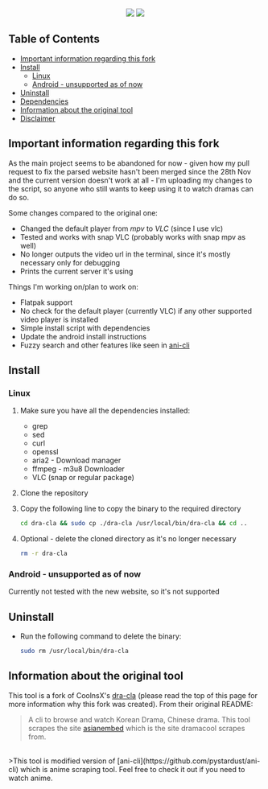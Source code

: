 <p align=center>
<br>
<img src="https://img.shields.io/badge/os-linux-orange">
<a href="https://github.com/fengbainuo"><img src="https://img.shields.io/badge/maintainer-fengbainuo-white"></a>

## Table of Contents
- [Important information regarding this fork](<#Important information regarding this fork>)
- [Install](#Install)
  - [Linux](#Linux)
  - [Android - unsupported as of now](<#Android - unsupported as of now>)
- [Uninstall](#Uninstall)
- [Dependencies](#Dependencies)
- [Information about the original tool](<#Information about the original tool>)
- [Disclaimer](./disclaimer.md)

## Important information regarding this fork

As the main project seems to be abandoned for now - given how my pull request to fix the parsed website hasn't been merged since the 28th Nov and the current version doesn't work at all - I'm uploading my changes to the script, so anyone who still wants to keep using it to watch dramas can do so.

Some changes compared to the original one:
- Changed the default player from <i>mpv</i> to <i>VLC</i> (since I use vlc)
- Tested and works with snap VLC (probably works with snap mpv as well)
- No longer outputs the video url in the terminal, since it's mostly necessary only for debugging
- Prints the current server it's using


Things I'm working on/plan to work on:
- Flatpak support
- No check for the default player (currently VLC) if any other supported video player is installed
- Simple install script with dependencies
- Update the android install instructions
- Fuzzy search and other features like seen in [ani-cli](https://github.com/pystardust/ani-cli)

## Install

### Linux

1. Make sure you have all the dependencies installed:
    - grep
    - sed
    - curl
    - openssl
    - aria2 - Download manager
    - ffmpeg - m3u8 Downloader
    - VLC (snap or regular package)

2. Clone the repository

3. Copy the following line to copy the binary to the required directory
    ```bash
    cd dra-cla && sudo cp ./dra-cla /usr/local/bin/dra-cla && cd ..
    ```

4. Optional - delete the cloned directory as it's no longer necessary
    ```bash
    rm -r dra-cla
    ```

### Android - unsupported as of now

Currently not tested with the new website, so it's not supported

## Uninstall

* Run the following command to delete the binary:
    ```bash
    sudo rm /usr/local/bin/dra-cla
    ```

## Information about the original tool

This tool is a fork of CoolnsX's [dra-cla](https://github.com/CoolnsX/dra-cla) (please read the top of this page for more information why this fork was created). From their original README:

>A cli to browse and watch Korean Drama, Chinese drama. This tool scrapes the site [asianembed](https://asianembed.io) which is the site dramacool scrapes from.
<br>
>This tool is modified version of [ani-cli](https://github.com/pystardust/ani-cli) which is anime scraping tool. Feel free to check it out if you need to watch anime.
